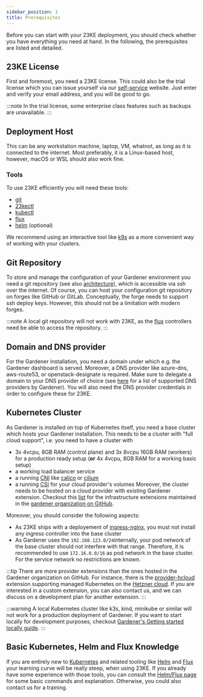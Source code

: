 ```yaml
---
sidebar_position: 1
title: Prerequisites
---
```


Before you can start with your 23KE deployment, you should check whether you have everything you need at hand. In the following, the prerequisites are listed and detailed.

## 23KE License

First and foremost, you need a 23KE license. This could also be the trial license which you can issue yourself via our [self-service](https://self-service.ingress.23ke-releases.23t-prod.okeanos.dev/trial/request) website.
Just enter and verify your email address, and you will be good to go.

:::note
In the trial license, some enterprise class features such as backups are unavailable.
:::

## Deployment Host

This can be any workstation machine, laptop, VM, whatnot, as long as it is connected to the internet. Most preferably, it is a Linux-based host, however, macOS or WSL should also work fine.

### Tools

To use 23KE efficiently you will need these tools:

- [git](https://git-scm.com/downloads)
- [23kectl](https://github.com/23technologies/23kectl/releases)
- [kubectl](https://kubernetes.io/docs/reference/kubectl/)
- [flux](https://fluxcd.io/flux/installation/)
- [helm](https://helm.sh/docs/intro/install/) (optional)

We recommend using an interactive tool like [k9s](https://k9scli.io/) as a more convenient way of working with your clusters.

## Git Repository

To store and manage the configuration of your Gardener environment you need a git repository (see also [architecture](/docs/architecture-configuration/architecture.md)), which is accessible via ssh over the internet. Of course, you can host your configuration git repository on forges like GitHub or GitLab. Conceptually, the forge needs to support ssh deploy keys. However, this should not be a limitation with modern forges.

:::note
A local git repository will not work with 23KE, as the [flux](https://fluxcd.io/) controllers need be able to access the repository.
:::

## Domain and DNS provider

For the Gardener installation, you need a domain under which e.g. the Gardener dashboard is served. Moreover, a DNS provider like azure-dns, aws-route53, or openstack-designate is required. Make sure to delegate a domain to your DNS provider of choice (see [here](https://gardener.cloud/docs/extensions/others/gardener-extension-shoot-dns-service/docs/usage/dns_names/#gardener-dns-extension) for a list of supported DNS providers by Gardener). You will also need the DNS provider credentials in order to configure these for 23KE.

## Kubernetes Cluster

As Gardener is installed on top of Kubernetes itself, you need a base cluster which hosts your Gardener installation. This needs to be a cluster with "full cloud support", i.e. you need to have a cluster with

- 3x 4vcpu, 8GB RAM (control plane) and 3x 8vcpu 16GB RAM (workers) for a production ready setup (**or** 4x 4vcpu, 8GB RAM for a working basic setup)
- a working load balancer service
- a running [CNI](https://kubernetes.io/docs/concepts/extend-kubernetes/compute-storage-net/network-plugins/) like [calico](https://www.tigera.io/project-calico/) or [cilium](https://cilium.io/)
- a running [CSI](https://kubernetes-csi.github.io/) for your cloud provider's volumes
  Moreover, the cluster needs to be hosted on a cloud provider with existing Gardener extension. Checkout this [list](https://gardener.cloud/docs/extensions/infrastructure-extensions/) for the infrastructure extensions maintained in the [gardener organization on GitHub](https://github.com/gardener).

Moreover, you should consider the following aspects:

- As 23KE ships with a deployement of [ingress-nginx](https://kubernetes.github.io/ingress-nginx/), you must not install any ingress controller into the base cluster
- As Gardener uses the `192.168.123.0/24`internally, your pod network of the base cluster should not interfere with that range. Therefore, it is recommended to use `172.16.0.0/16` as pod network in the base cluster. For the service network no restrictions are known.

:::tip
There are more provider extensions than the ones hosted in the Gardener organization on GitHub. For instance, there is the [provider-hcloud](https://github.com/23technologies/gardener-extension-provider-hcloud) extension supporting managed Kubernetes on the [Hetzner cloud](https://www.hetzner.com/cloud). If you are interested in a custom extension, you can also contact us, and we can discuss on a development plan for another extension.
:::

:::warning
A local Kubernetes cluster like k3s, kind, minikube or similar will not work for a production deployment of Gardener. If you want to start locally for development purposes, checkout [Gardener's Getting started locally guide](https://gardener.cloud/docs/gardener/development/getting_started_locally/).
:::

## Basic Kubernetes, Helm and Flux Knowledge

If you are entirely new to [Kubernetes](https://kubernetes.io/) and related tooling like [Helm](https://helm.sh) and [Flux](https://fluxcd.io/) your learning curve will be really steep, when using 23KE. If you already have some experience with those tools, you can consult the [Helm/Flux page](/docs/architecture-configuration/helm-flux.md) for some basic commands and explanation. Otherwise, you could also contact us for a training.
